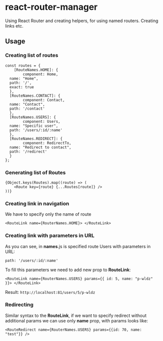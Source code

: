 
# react-router-manager
Using React Router and creating helpers, for using named routers. Creating links etc.

## Usage
### Creating list of routes

    const routes = {  
        [RouteNames.HOME]: {  
            component: Home,  
      name: "Home",  
      path: '/',  
      exact: true  
      },  
      [RouteNames.CONTACT]: {  
            component: Contact,  
      name: "Contact",  
      path: '/contact'  
      },  
      [RouteNames.USERS]: {  
            component: Users,  
      name: "Specific user",  
      path: '/users/:id/:name'  
      },  
      [RouteNames.REDIRECT]: {  
            component: RedirectTo,  
      name: "Redirect to contact",  
      path: '/redirect'  
      }  
    };

### Generating list of Routes

    {Object.keys(Routes).map((route) => (  
        <Route key={route} {...Routes[route]} />  
    ))}

### Creating link in navigation
We have to specify only the name of route

    <RouteLink name={RouterNames.HOME}> </RouteLink>
### Creating link with parameters in URL
As you can see, in **names**.js is specified route Users with parameters in URL:

    path: '/users/:id/:name'
To fill this parameters we need to add new prop to **RouteLink**:

    <RouteLink name={RouterNames.USERS} params={{ id: 5, name: "p-wldz" }}> </RouteLink>
Result:
`http://localhost:81/users/5/p-wldz`

### Redirecting
Similar syntax to the **RouteLink**, if we want to specify redirect without additional params we can use only **name** prop, with params looks like:

    <RouteRedirect name={RouterNames.USERS} params={{id: 70, name: "test"}} />

